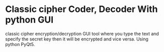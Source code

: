 # Classic cipher Coder, Decoder With python GUI
classic cipher encryption/decryption GUI tool where you type the text and specify the secret key then it will be encrypted and vice versa.
Using python PyQt5.
